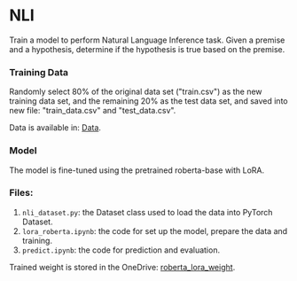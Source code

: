 # NLI
Train a model to perform Natural Language Inference task. Given a premise and a hypothesis, determine if the hypothesis is true based on the premise.


### Training Data
Randomly select 80% of the original data set ("train.csv") as the new training data set, and the remaining 20% as the test data set, and saved into new file: "train_data.csv" and "test_data.csv".

Data is available in: [Data](https://livemanchesterac-my.sharepoint.com/:f:/g/personal/ziyi_wang-22_student_manchester_ac_uk/EuyPDqTDQjpImKZC6xDMAF4Bq3yP55MVQNVGDLKqQHD0UQ?e=zdH10J).


### Model
The model is fine-tuned using the pretrained roberta-base with LoRA.


### Files:
1. `nli_dataset.py`: the Dataset class used to load the data into PyTorch Dataset.
2. `lora_roberta.ipynb`: the code for set up the model, prepare the data and training.
3. `predict.ipynb`: the code for prediction and evaluation.



Trained weight is stored in the OneDrive: [roberta_lora_weight](https://livemanchesterac-my.sharepoint.com/:u:/g/personal/ziyi_wang-22_student_manchester_ac_uk/ERKNvqve5pZEj2iPKG9XMykBKQg2ynxxJ_KyEaYklFA_Rg?e=yfb5MM).
